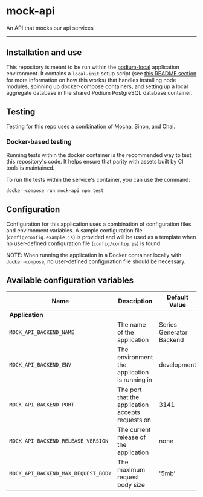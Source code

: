 # mock-api

An API that mocks our api services

---


## Installation and use

This repository is meant to be run within the [podium-local](https://github.com/soulcycle/podium-local) application environment. It contains a `local-init` setup script (see [this README section](https://github.com/soulcycle/podium-local#application-initialization-and-the-local-init-script) for more information on how this works) that handles installing node modules, spinning up docker-compose containers, and setting up a local aggregate database in the shared Podium PostgreSQL database container.

## Testing

Testing for this repo uses a combination of [Mocha](https://mochajs.org/), [Sinon](http://sinonjs.org/), and [Chai](http://chaijs.com/).

### Docker-based testing

Running tests within the docker container is the recommended way to test this repository's code. It helps ensure that parity with assets built by CI tools is maintained.

To run the tests within the service's container, you can use the command:

```bash
docker-compose run mock-api npm test
```

## Configuration

Configuration for this application uses a combination of configuration files and environment variables. A sample configuration file (`config/config.example.js`) is provided and will be used as a template when no user-defined configuration file (`config/config.js`) is found.

NOTE: When running the application in a Docker container locally with `docker-compose`, no user-defined configuration file should be necessary.

## Available configuration variables

| Name | Description | Default Value | Required |
| ---- | ----------- | ------------- | -------- |
| **Application** | | | |
| `MOCK_API_BACKEND_NAME` | The name of the application | Series Generator Backend | no |
| `MOCK_API_BACKEND_ENV` | The environment the application is running in | development | no |
| `MOCK_API_BACKEND_PORT` | The port that the application accepts requests on | 3141 | no |
| `MOCK_API_BACKEND_RELEASE_VERSION` | The current release of the application | none | no |
| `MOCK_API_BACKEND_MAX_REQUEST_BODY` | The maximum request body size | '5mb' | no |
